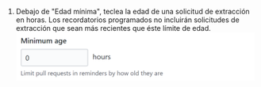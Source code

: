 1. Debajo de "Edad mínima", teclea la edad de una solicitud de extracción en horas. Los recordatorios programados no incluirán solicitudes de extracción que sean más recientes que éste límite de edad. ![Campo de etiquetas ignoradas](/assets/images/help/settings/scheduled-reminders-min-age-field.png)